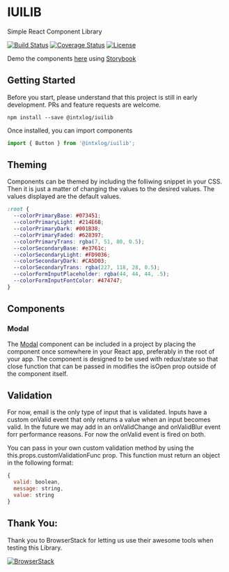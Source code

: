 # IUILIB
Simple React Component Library

 [![Build Status](https://travis-ci.org/intxlog/react-ui-library.svg?branch=master)](https://travis-ci.org/intxlog/react-ui-library) [![Coverage Status](https://coveralls.io/repos/github/intxlog/react-ui-library/badge.svg?branch=master)](https://coveralls.io/github/intxlog/react-ui-library?branch=master) [![License](https://img.shields.io/badge/license-MIT-green.svg)](https://github.com/intxlog/react-ui-library/blob/master/LICENSE)

Demo the components [here](https://intxlog.github.io/react-ui-library) using [Storybook](https://storybook.js.org/) 

## Getting Started
Before you start, please understand that this project is still in early development. PRs and feature requests are welcome.

```
npm install --save @intxlog/iuilib
```

Once installed, you can import components

```js
import { Button } from '@intxlog/iuilib';
```

## Theming

Components can be themed by including the folliwing snippet in your CSS. Then it is just a matter of changing the values to the desired values. The values displayed are the default values. 
```css
:root {
  --colorPrimaryBase: #073451;
  --colorPrimaryLight: #214E6B;
  --colorPrimaryDark: #001B38;
  --colorPrimaryFaded: #628397;
  --colorPrimaryTrans: rgba(7, 51, 80, 0.5);
  --colorSecondaryBase: #e3761c;
  --colorSecondaryLight: #FD9036;
  --colorSecondaryDark: #CA5D03;
  --colorSecondaryTrans: rgba(227, 118, 28, 0.5);
  --colorFormInputPlaceholder: rgba(44, 44, 44, .5);
  --colorFormInputFontColor: #474747;
}
```

## Components

### Modal

The [Modal](https://intxlog.github.io/react-ui-library/?selectedKind=Modal&selectedStory=default&full=0&addons=1&stories=1&panelRight=0&addonPanel=storybook%2Factions%2Factions-panel) component can be included in a project by placing the component once somewhere in your React app, preferably in the root of your app. The component is designed to be used with redux/state so that close function that can be passed in modifies the isOpen prop outside of the component itself. 

## Validation

For now, email is the only type of input that is validated. Inputs have a custom onValid event that only returns a value when an input becomes valid. In the future we may add in an onValidChange and onValidBlur event forr performance reasons. For now the onValid event is fired on both. 

You can pass in your own custom validation method by using the this.props.customValidationFunc prop. This function must return an object in the following format:

```js
{
  valid: boolean,
  message: string,
  value: string
}
```

## Thank You:
Thank you to BrowserStack for letting us use their awesome tools when testing this Library.

[![BrowserStack](https://d2ogrdw2mh0rsl.cloudfront.net/production/images/static/header/header-logo.svg)](https://www.browserstack.com/)
